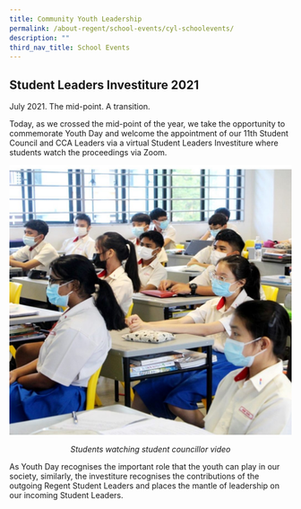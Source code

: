 ```yaml
---
title: Community Youth Leadership
permalink: /about-regent/school-events/cyl-schoolevents/
description: ""
third_nav_title: School Events
---
```

## **Student Leaders Investiture 2021**

July 2021. The mid-point. A transition.

Today, as we crossed the mid-point of the year, we take the opportunity to commemorate Youth Day and welcome the appointment of our 11th Student Council and CCA Leaders via a virtual Student Leaders Investiture where students watch the proceedings via Zoom.

![](/images/School%20Events/CYL/CYL-schoolevents-1.jpg)
*<center>Students watching student councillor video</center>*

As Youth Day recognises the important role that the youth can play in our society, similarly, the investiture recognises the contributions of the outgoing Regent Student Leaders and places the mantle of leadership on our incoming Student Leaders.